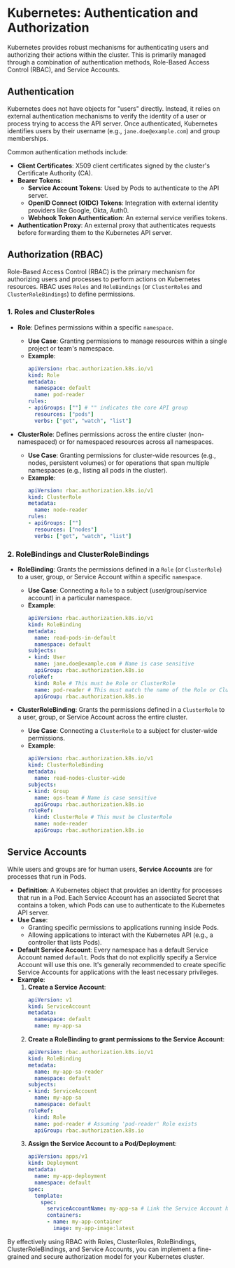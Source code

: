 # Kubernetes: Authentication and Authorization

Kubernetes provides robust mechanisms for authenticating users and authorizing their actions within the cluster. This is primarily managed through a combination of authentication methods, Role-Based Access Control (RBAC), and Service Accounts.

## Authentication

Kubernetes does not have objects for "users" directly. Instead, it relies on external authentication mechanisms to verify the identity of a user or process trying to access the API server. Once authenticated, Kubernetes identifies users by their username (e.g., `jane.doe@example.com`) and group memberships.

Common authentication methods include:

*   **Client Certificates**: X509 client certificates signed by the cluster's Certificate Authority (CA).
*   **Bearer Tokens**:
    *   **Service Account Tokens**: Used by Pods to authenticate to the API server.
    *   **OpenID Connect (OIDC) Tokens**: Integration with external identity providers like Google, Okta, Auth0.
    *   **Webhook Token Authentication**: An external service verifies tokens.
*   **Authentication Proxy**: An external proxy that authenticates requests before forwarding them to the Kubernetes API server.

## Authorization (RBAC)

Role-Based Access Control (RBAC) is the primary mechanism for authorizing users and processes to perform actions on Kubernetes resources. RBAC uses `Roles` and `RoleBindings` (or `ClusterRoles` and `ClusterRoleBindings`) to define permissions.

### 1. Roles and ClusterRoles

*   **Role**: Defines permissions within a specific `namespace`.
    *   **Use Case**: Granting permissions to manage resources within a single project or team's namespace.
    *   **Example**:
        ```yaml
        apiVersion: rbac.authorization.k8s.io/v1
        kind: Role
        metadata:
          namespace: default
          name: pod-reader
        rules:
        - apiGroups: [""] # "" indicates the core API group
          resources: ["pods"]
          verbs: ["get", "watch", "list"]
        ```

*   **ClusterRole**: Defines permissions across the entire cluster (non-namespaced) or for namespaced resources across all namespaces.
    *   **Use Case**: Granting permissions for cluster-wide resources (e.g., nodes, persistent volumes) or for operations that span multiple namespaces (e.g., listing all pods in the cluster).
    *   **Example**:
        ```yaml
        apiVersion: rbac.authorization.k8s.io/v1
        kind: ClusterRole
        metadata:
          name: node-reader
        rules:
        - apiGroups: [""]
          resources: ["nodes"]
          verbs: ["get", "watch", "list"]
        ```

### 2. RoleBindings and ClusterRoleBindings

*   **RoleBinding**: Grants the permissions defined in a `Role` (or `ClusterRole`) to a user, group, or Service Account within a specific `namespace`.
    *   **Use Case**: Connecting a `Role` to a subject (user/group/service account) in a particular namespace.
    *   **Example**:
        ```yaml
        apiVersion: rbac.authorization.k8s.io/v1
        kind: RoleBinding
        metadata:
          name: read-pods-in-default
          namespace: default
        subjects:
        - kind: User
          name: jane.doe@example.com # Name is case sensitive
          apiGroup: rbac.authorization.k8s.io
        roleRef:
          kind: Role # This must be Role or ClusterRole
          name: pod-reader # This must match the name of the Role or ClusterRole you wish to bind to
          apiGroup: rbac.authorization.k8s.io
        ```

*   **ClusterRoleBinding**: Grants the permissions defined in a `ClusterRole` to a user, group, or Service Account across the entire cluster.
    *   **Use Case**: Connecting a `ClusterRole` to a subject for cluster-wide permissions.
    *   **Example**:
        ```yaml
        apiVersion: rbac.authorization.k8s.io/v1
        kind: ClusterRoleBinding
        metadata:
          name: read-nodes-cluster-wide
        subjects:
        - kind: Group
          name: ops-team # Name is case sensitive
          apiGroup: rbac.authorization.k8s.io
        roleRef:
          kind: ClusterRole # This must be ClusterRole
          name: node-reader
          apiGroup: rbac.authorization.k8s.io
        ```

## Service Accounts

While users and groups are for human users, **Service Accounts** are for processes that run in Pods.

*   **Definition**: A Kubernetes object that provides an identity for processes that run in a Pod. Each Service Account has an associated Secret that contains a token, which Pods can use to authenticate to the Kubernetes API server.
*   **Use Case**:
    *   Granting specific permissions to applications running inside Pods.
    *   Allowing applications to interact with the Kubernetes API (e.g., a controller that lists Pods).
*   **Default Service Account**: Every namespace has a default Service Account named `default`. Pods that do not explicitly specify a Service Account will use this one. It's generally recommended to create specific Service Accounts for applications with the least necessary privileges.
*   **Example**:
    1.  **Create a Service Account**:
        ```yaml
        apiVersion: v1
        kind: ServiceAccount
        metadata:
          namespace: default
          name: my-app-sa
        ```
    2.  **Create a RoleBinding to grant permissions to the Service Account**:
        ```yaml
        apiVersion: rbac.authorization.k8s.io/v1
        kind: RoleBinding
        metadata:
          name: my-app-sa-reader
          namespace: default
        subjects:
        - kind: ServiceAccount
          name: my-app-sa
          namespace: default
        roleRef:
          kind: Role
          name: pod-reader # Assuming 'pod-reader' Role exists
          apiGroup: rbac.authorization.k8s.io
        ```
    3.  **Assign the Service Account to a Pod/Deployment**:
        ```yaml
        apiVersion: apps/v1
        kind: Deployment
        metadata:
          name: my-app-deployment
          namespace: default
        spec:
          template:
            spec:
              serviceAccountName: my-app-sa # Link the Service Account here
              containers:
              - name: my-app-container
                image: my-app-image:latest
        ```

By effectively using RBAC with Roles, ClusterRoles, RoleBindings, ClusterRoleBindings, and Service Accounts, you can implement a fine-grained and secure authorization model for your Kubernetes cluster.
